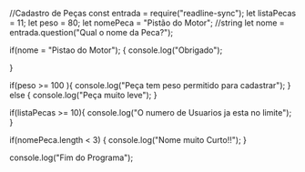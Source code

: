 //Cadastro de Peças
const entrada = require("readline-sync");
let listaPecas = 11;
let peso = 80;
let nomePeca = "Pistão do Motor"; //string
let nome = entrada.question("Qual o nome da Peca?");

if(nome = "Pistao do Motor"); {
    console.log("Obrigado");

} 

if(peso >= 100 ){
    console.log("Peça tem peso permitido para cadastrar");
} else {
    console.log("Peça muito leve");
}

if(listaPecas >= 10){
    console.log("O numero de Usuarios ja esta no limite");
}

if(nomePeca.length < 3) {
    console.log("Nome muito Curto!!");
}

console.log("Fim do Programa");
